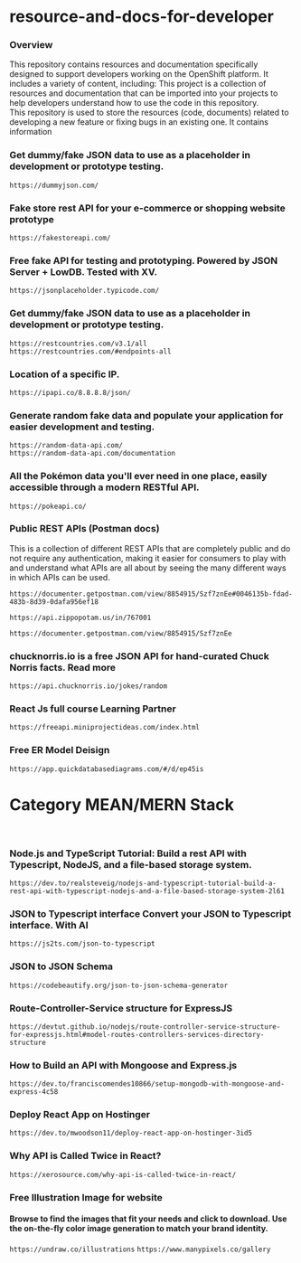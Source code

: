 # resource-and-docs-for-developer


### Overview

This repository contains resources and documentation specifically designed to support developers working on the OpenShift platform. It includes a variety of content, including:
This project is a collection of resources and documentation that can be imported into your projects to help developers understand how to use the code in this repository. <br>
This repository is used to store the resources (code, documents) related to developing a new feature or fixing bugs in an existing one. It contains information

### Get dummy/fake JSON data to use as a placeholder in development or prototype testing.

`https://dummyjson.com/` <br>

### Fake store rest API for your e-commerce or shopping website prototype

`https://fakestoreapi.com/` <br>

### Free fake API for testing and prototyping. Powered by JSON Server + LowDB. Tested with XV.

`https://jsonplaceholder.typicode.com/` <br>

### Get dummy/fake JSON data to use as a placeholder in development or prototype testing.

`https://restcountries.com/v3.1/all` <br>
`https://restcountries.com/#endpoints-all` <br>

### Location of a specific IP.

`https://ipapi.co/8.8.8.8/json/` <br>

### Generate random fake data and populate your application for easier development and testing.

`https://random-data-api.com/` <br>
`https://random-data-api.com/documentation` <br>

### All the Pokémon data you'll ever need in one place, easily accessible through a modern RESTful API.

`https://pokeapi.co/` <br>

### Public REST APIs (Postman docs)

This is a collection of different REST APIs that are completely public and do not require any authentication, making it easier for consumers to play with and understand what APIs are all about by seeing the many different ways in which APIs can be used.

`https://documenter.getpostman.com/view/8854915/Szf7znEe#0046135b-fdad-483b-8d39-0dafa956ef18` <br>

`https://api.zippopotam.us/in/767001` <br>

`https://documenter.getpostman.com/view/8854915/Szf7znEe` <br>


### chucknorris.io is a free JSON API for hand-curated Chuck Norris facts. Read more

`https://api.chucknorris.io/jokes/random` <br>


### React Js full course Learning Partner <Youtube>

`https://freeapi.miniprojectideas.com/index.html` <br>

### Free ER Model Deisign

`https://app.quickdatabasediagrams.com/#/d/ep45is` <br>


# Category MEAN/MERN Stack
 <br>

### Node.js and TypeScript Tutorial: Build a rest API with Typescript, NodeJS, and a file-based storage system.

`https://dev.to/realsteveig/nodejs-and-typescript-tutorial-build-a-rest-api-with-typescript-nodejs-and-a-file-based-storage-system-2l61` <br>

### JSON to Typescript interface Convert your JSON to Typescript interface. With AI

`https://js2ts.com/json-to-typescript` <br>

### JSON to JSON Schema

`https://codebeautify.org/json-to-json-schema-generator` <br>

### Route-Controller-Service structure for ExpressJS

`https://devtut.github.io/nodejs/route-controller-service-structure-for-expressjs.html#model-routes-controllers-services-directory-structure` <br>

### How to Build an API with Mongoose and Express.js

`https://dev.to/franciscomendes10866/setup-mongodb-with-mongoose-and-express-4c58` <br>

### Deploy React App on Hostinger
`https://dev.to/mwoodson11/deploy-react-app-on-hostinger-3id5` <br>

### Why API is Called Twice in React?

`https://xerosource.com/why-api-is-called-twice-in-react/` <br>


### Free Illustration Image for website 
#### Browse to find the images that fit your needs and click to download. Use the on-the-fly color image generation to match your brand identity.
`https://undraw.co/illustrations`
`https://www.manypixels.co/gallery`
